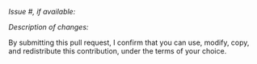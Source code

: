 _Issue #, if available:_

_Description of changes:_

By submitting this pull request, I confirm that you can use, modify, copy, and redistribute this contribution, under the terms of your choice.
